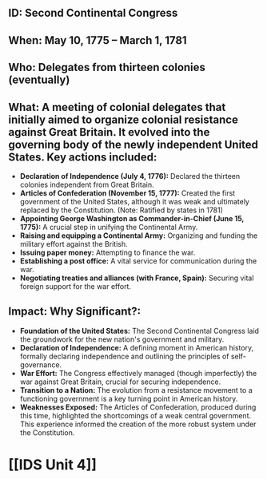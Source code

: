 ## ID: Second Continental Congress

## When: May 10, 1775 – March 1, 1781

## Who:  Delegates from thirteen colonies (eventually)

## What:  A meeting of colonial delegates that initially aimed to organize colonial resistance against Great Britain.  It evolved into the governing body of the newly independent United States.  Key actions included:

* **Declaration of Independence (July 4, 1776):** Declared the thirteen colonies independent from Great Britain.
* **Articles of Confederation (November 15, 1777):**  Created the first government of the United States, although it was weak and ultimately replaced by the Constitution.  (Note:  Ratified by states in 1781)
* **Appointing George Washington as Commander-in-Chief (June 15, 1775):**  A crucial step in unifying the Continental Army.
* **Raising and equipping a Continental Army:**  Organizing and funding the military effort against the British.
* **Issuing paper money:** Attempting to finance the war.
* **Establishing a post office:**  A vital service for communication during the war.
* **Negotiating treaties and alliances (with France, Spain):**  Securing vital foreign support for the war effort.


## Impact: Why Significant?:

* **Foundation of the United States:**  The Second Continental Congress laid the groundwork for the new nation's government and military.
* **Declaration of Independence:**  A defining moment in American history, formally declaring independence and outlining the principles of self-governance.
* **War Effort:** The Congress effectively managed (though imperfectly) the war against Great Britain, crucial for securing independence.
* **Transition to a Nation:** The evolution from a resistance movement to a functioning government is a key turning point in American history.
* **Weaknesses Exposed:**  The Articles of Confederation, produced during this time, highlighted the shortcomings of a weak central government. This experience informed the creation of the more robust system under the Constitution.

# [[IDS Unit 4]]
